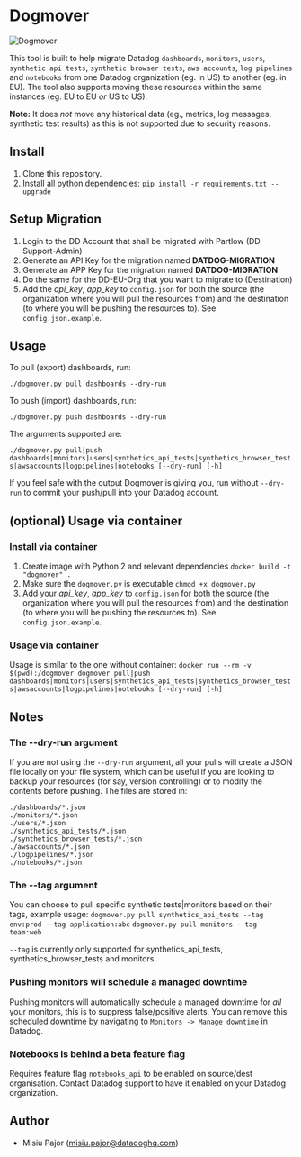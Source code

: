 # Dogmover

![Dogmover](https://github.com/DataDog/Miscellany/blob/master/Dogmover/dogmover.png "A moving dog.")

This tool is built to help migrate Datadog `dashboards`, `monitors`, `users`, `synthetic api tests`, `synthetic browser tests`, `aws accounts`, `log pipelines` and `notebooks` from one Datadog organization (eg. in US) to another (eg. in EU). The tool also supports moving these resources within the same instances (eg. EU to EU _or_ US to US).

**Note:** It does _not_ move any historical data (eg., metrics, log messages, synthetic test results) as this is not supported due to security reasons.

## Install
1. Clone this repository.
2. Install all python dependencies: `pip install -r requirements.txt --upgrade`

## Setup Migration
1. Login to the DD Account that shall be migrated with Partlow (DD Support-Admin)
1. Generate an API Key for the migration named **DATDOG-MIGRATION**
1. Generate an APP Key for the migration named **DATDOG-MIGRATION**
1. Do the same for the DD-EU-Org that you want to migrate to (Destination)
1. Add the _api_key_, _app_key_ to `config.json` for both the source (the organization where you will pull the resources from) and the destination (to where you will be pushing the resources to). See `config.json.example`. 


## Usage
To pull (export) dashboards, run:

`./dogmover.py pull dashboards --dry-run`

To push (import) dashboards, run:

`./dogmover.py push dashboards --dry-run`

The arguments supported are:

`./dogmover.py pull|push dashboards|monitors|users|synthetics_api_tests|synthetics_browser_tests|awsaccounts|logpipelines|notebooks [--dry-run] [-h]`

If you feel safe with the output Dogmover is giving you, run without `--dry-run` to commit your push/pull into your Datadog account.

## (optional) Usage via container

###  Install via container
1. Create image with Python 2 and relevant dependencies `docker build -t "dogmover" .`
2. Make sure the `dogmover.py` is executable `chmod +x dogmover.py`
3. Add your _api_key_, _app_key_ to `config.json` for both the source (the organization where you will pull the resources from) and the destination (to where you will be pushing the resources to). See `config.json.example`. 

### Usage via container
Usage is similar to the one without container:
`docker run --rm -v $(pwd):/dogmover dogmover pull|push dashboards|monitors|users|synthetics_api_tests|synthetics_browser_tests|awsaccounts|logpipelines|notebooks [--dry-run] [-h]`

## Notes
### The --dry-run argument
If you are not using the `--dry-run` argument, all your pulls will create a JSON file locally on your file system, which can be useful if you are looking to backup your resources (for say, version controlling) or to modify the contents before pushing. The files are stored in:
``` 
./dashboards/*.json
./monitors/*.json
./users/*.json
./synthetics_api_tests/*.json
./synthetics_browser_tests/*.json
./awsaccounts/*.json
./logpipelines/*.json
./notebooks/*.json
```

### The --tag argument
You can choose to pull specific synthetic tests|monitors based on their tags, example usage:
`dogmover.py pull synthetics_api_tests --tag env:prod --tag application:abc`
`dogmover.py pull monitors --tag team:web`

`--tag` is currently only supported for synthetics_api_tests, synthetics_browser_tests and monitors.

### Pushing monitors will schedule a managed downtime
Pushing monitors will automatically schedule a managed downtime for _all_ your monitors, this is to suppress false/positive alerts. You can remove this scheduled downtime by navigating to `Monitors -> Manage downtime` in Datadog.

### Notebooks is behind a beta feature flag
Requires feature flag `notebooks_api` to be enabled on source/dest organisation. Contact Datadog support to have it enabled on your Datadog organization.


## Author
* Misiu Pajor (misiu.pajor@datadoghq.com)
